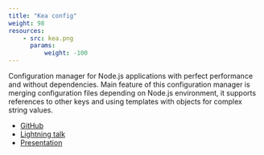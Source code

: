 ```yaml
---
title: "Kea config"
weight: 98
resources:
    - src: kea.png
      params:
          weight: -100
---
```


Configuration manager for Node.js applications with perfect performance and without dependencies.
Main feature of this configuration manager is merging configuration files depending on Node.js environment,
it supports references to other keys and using templates with objects for complex string values.

* [GitHub](https://github.com/Pencroff/kea-config)
* [Lightning talk](https://www.youtube.com/watch?v=P6nTr5T8GVI)
* [Presentation](http://slides.com/sergiidaniloff/deck/fullscreen#/)
